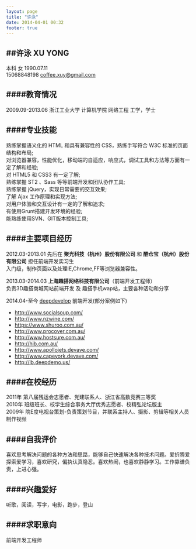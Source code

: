 ```yaml
---
layout: page
title: "许泳"
date: 2014-04-01 00:32
footer: true
---
```


##许泳  XU YONG
----

本科 女 1990.07.11    
15068848198 <coffee.xuy@gmail.com>


####教育情况
----
       
2009.09-2013.06 浙江工业大学 计算机学院 网络工程 工学，学士

####专业技能
----

熟练掌握语义化的 HTML 和具有兼容性的 CSS，熟练手写符合 W3C 标准的页面结构和布局;    
对浏览器兼容，性能优化，移动端的自适应，响应式，调试工具和方法等方面有一定了解和经验;    
对 HTML5 和 CSS3 有一定了解;    
熟练掌握 ST2 、Sass 等等前端开发和团队协作工具;    
熟练掌握 jQuery，实现日常需要的交互效果;    
了解 Ajax 工作原理和实现方法;    
对用户体验和交互设计有一定的了解和追求;    
有使用Grunt搭建开发环境的经验;    
能熟练使用SVN、GIT版本控制工具;

####主要项目经历
----

2012.03-2013.01 先后在 **聚光科技（杭州）股份有限公司** 和 **酷仓宝（杭州）股份有限公司** 担任前端开发实习生    
入门级，制作页面以及处理IE,Chrome,FF等浏览器兼容性。

2013.03-2014.03 **上海趣搭网络科技有限公司**（前端开发工程师）    
负责3D趣搭商城网站前端开发 及 趣搭手机wap站，主要各种活动和分享

2014.04-至今 [deepdevelop](http://deepdevelop.com/) 前端开发(部分案例如下)
  
*	<http://www.socialsoup.com/>
*	<http://www.nzwine.com/> 
*	<https://www.shuroo.com.au/>
*	<http://www.procover.com.au/>
*	<http://www.hostsure.com.au/>
*	<http://hib.com.au/>
*	<http://www.apollojets.devave.com/>
*	<http://www.capeyork.devave.com/>
*	<http://lb.deepdemo.us/>

####在校经历
----

2011年 第八届残运会志愿者、党建联系人、浙江省高数竞赛三等奖    
2010年 班级班长、校学生综合事务大厅优秀志愿者、校精弘论坛版主    
2009年 院E度电视台策划-负责策划节目，并联系主持人、摄影、剪辑等相关人员制作视频


####自我评价
----
喜欢思考解决问题的各种方法和思路，能够自己快速解决各种技术问题。爱折腾爱探索爱学习，喜欢研究，偏执认真隐忍。喜欢热闹，也喜欢静静学习。工作靠谱负责，上进心强。

####兴趣爱好
----
听歌，阅读，写字，电影，跑步，登山

####求职意向
----
前端开发工程师
